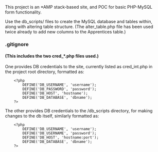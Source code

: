 This project is an *AMP stack-based site, and POC for basic PHP-MySQL form functionality.

Use the db_scripts/ files to create the MySQL database and tables within, along with altering table structure. (The alter_table.php file has been used twice already to add new columns to the Apprentices table.)


### .gitignore
#### (This includes the two cred_*.php files used.)
 
One provides DB credentials to the site, currently listed as cred_int.php in the project root directory, formatted as:

```
	<?php
		DEFINE('DB_USERNAME', 'username');
		DEFINE('DB_PASSWORD', 'password');
		DEFINE('DB_HOST', 'hostname');
		DEFINE('DB_DATABASE', 'dbname');
	?>
```

The other provides DB credentials to the /db_scripts directory, for making changes to the db itself, similarly formatted as:

```
	<?php
		DEFINE('DB_USERNAME', 'username');
		DEFINE('DB_USERNAME', 'password');
		DEFINE('DB_HOST', 'hostname:port');
		DEFINE('DB_DATABASE', 'dbname');
	?>
```
 
